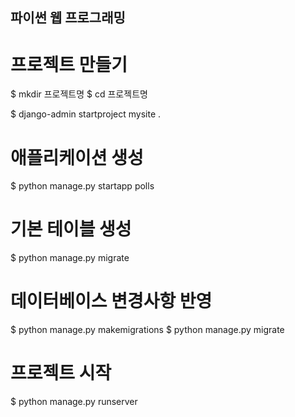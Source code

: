 ## 파이썬 웹 프로그래밍


# 프로젝트 만들기

$ mkdir 프로젝트명
$ cd 프로젝트명

$ django-admin startproject mysite .


# 애플리케이션 생성

$ python manage.py startapp polls


# 기본 테이블 생성

$ python manage.py migrate


# 데이터베이스 변경사항 반영

$ python manage.py makemigrations
$ python manage.py migrate


# 프로젝트 시작

$ python manage.py runserver
